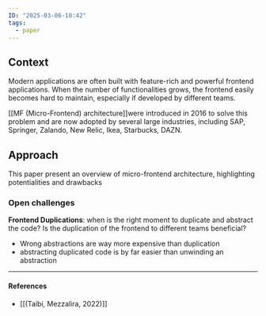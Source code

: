 ```yaml
---
ID: "2025-03-06-10:42"
tags:
  - paper
---
```

## Context

Modern applications are often built with feature-rich and powerful frontend applications. When the number of functionalities grows, the frontend easily becomes hard to maintain, especially if developed by different teams.

[[MF (Micro-Frontend) architecture]]were introduced in 2016 to solve this problem and are now adopted by several large industries, including SAP, Springer, Zalando, New Relic, Ikea, Starbucks, DAZN.

## Approach

This paper present an overview of micro-frontend architecture, highlighting potentialities and drawbacks

### Open challenges

**Frontend Duplications**: when is the right moment to duplicate and abstract the code? Is the duplication of the frontend to different teams beneficial? 
- Wrong abstractions are way more expensive than duplication
- abstracting duplicated code is by far easier than unwinding an abstraction

---
#### References
- [[(Taibi, Mezzalira, 2022)]]